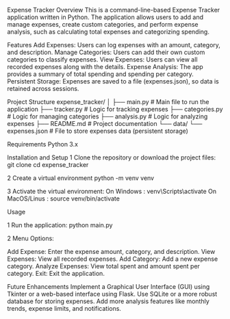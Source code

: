 Expense Tracker
  Overview
    This is a command-line-based Expense Tracker application written in Python. The application allows users to add and manage expenses, create custom categories, and perform expense analysis, such as calculating total expenses and categorizing spending.

Features
  Add Expenses: Users can log expenses with an amount, category, and description.
  Manage Categories: Users can add their own custom categories to classify expenses.
  View Expenses: Users can view all recorded expenses along with the details.
  Expense Analysis: The app provides a summary of total spending and spending per category.
  Persistent Storage: Expenses are saved to a file (expenses.json), so data is retained across sessions.

Project Structure 
   expense_tracker/
│
├── main.py               # Main file to run the application
├── tracker.py            # Logic for tracking expenses
├── categories.py         # Logic for managing categories
├── analysis.py           # Logic for analyzing expenses
├── README.md             # Project documentation
└── data/
    └── expenses.json     # File to store expenses data (persistent storage)

Requirements
    Python 3.x

Installation and Setup
  1  Clone the repository or download the project files:
        git clone <repository-url>
        cd expense_tracker
        
  2  Create a virtual environment
        python -m venv venv

  3  Activate the virtual environment:
      On Windows :
          venv\Scripts\activate
      On MacOS/Linus :
          source venv/bin/activate

Usage
  
  1  Run the application:
        python main.py

  2  Menu Options:

  Add Expense: Enter the expense amount, category, and description.
  View Expenses: View all recorded expenses.
  Add Category: Add a new expense category.
  Analyze Expenses: View total spent and amount spent per category.
  Exit: Exit the application.

Future Enhancements
  Implement a Graphical User Interface (GUI) using Tkinter or a web-based interface using Flask.
  Use SQLite or a more robust database for storing expenses.
  Add more analysis features like monthly trends, expense limits, and notifications.
